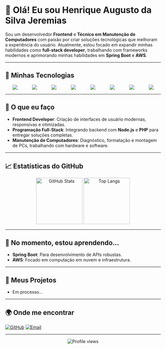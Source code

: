 # 👋 Olá! Eu sou **Henrique Augusto da Silva Jeremias** 

Sou um desenvolvedor **Frontend** e **Técnico em Manutenção de Computadores** com paixão por criar soluções tecnológicas que melhoram a experiência do usuário. Atualmente, estou focado em expandir minhas habilidades como **full-stack developer**, trabalhando com frameworks modernos e aprimorando minhas habilidades em **Spring Boot** e **AWS**.

---

## 🚀 Minhas Tecnologias

<div style="display: flex; justify-content: space-around;">
  <img src="https://img.shields.io/badge/HTML5-E34F26?style=for-the-badge&logo=html5&logoColor=white" />
  <img src="https://img.shields.io/badge/CSS3-1572B6?style=for-the-badge&logo=css3&logoColor=white" />
  <img src="https://img.shields.io/badge/JavaScript-F7DF1E?style=for-the-badge&logo=javascript&logoColor=black" />
  <img src="https://img.shields.io/badge/React-61DAFB?style=for-the-badge&logo=react&logoColor=black" />
  <img src="https://img.shields.io/badge/Node.js-339933?style=for-the-badge&logo=nodedotjs&logoColor=white" />
  <img src="https://img.shields.io/badge/PHP-777BB4?style=for-the-badge&logo=php&logoColor=white" />
  <img src="https://img.shields.io/badge/Git-F05032?style=for-the-badge&logo=git&logoColor=white" />
  <img src="https://img.shields.io/badge/Docker-2496ED?style=for-the-badge&logo=docker&logoColor=white" />
</div>

---

## 🔧 O que eu faço

- **Frontend Developer**: Criação de interfaces de usuário modernas, responsivas e otimizadas.
- **Programação Full-Stack**: Integrando backend com **Node.js** e **PHP** para entregar soluções completas.
- **Manutenção de Computadores**: Diagnóstico, formatação e montagem de PCs, trabalhando com hardware e software.

---

## 📈 Estatísticas do GitHub

<div align="center">
  <img height="150em" src="https://github-readme-stats.vercel.app/api?username=DevJeremias&show_icons=true&theme=radical&count_private=true" alt="GitHub Stats" />
  <img height="150em" src="https://github-readme-stats.vercel.app/api/top-langs/?username=DevJeremias&layout=compact&langs_count=7&theme=radical" alt="Top Langs" />
</div>

---

## 🌱 No momento, estou aprendendo...

- **Spring Boot**: Para desenvolvimento de APIs robustas.
- **AWS**: Focado em computação em nuvem e infraestrutura.

---

## 📝 Meus Projetos

- Em processo...

---

## 🌍 Onde me encontrar
 
[![GitHub](https://img.shields.io/badge/GitHub-181717?style=for-the-badge&logo=github)](https://github.com/DevJeremias) 
[![Email](https://img.shields.io/badge/Email-D14836?style=for-the-badge&logo=gmail&logoColor=white)](mailto:contato.hyur@gmail.com)

---

<div align="center">
    <img src="https://komarev.com/ghpvc/?username=DevJeremias&color=blue" alt="Profile views" />
</div>

